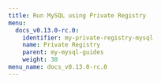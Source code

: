 ```yaml
---
title: Run MySQL using Private Registry
menu:
  docs_v0.13.0-rc.0:
    identifier: my-private-registry-mysql
    name: Private Registry
    parent: my-mysql-guides
    weight: 30
menu_name: docs_v0.13.0-rc.0
---
```


